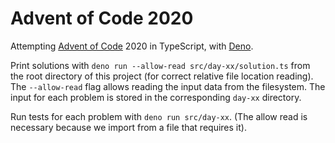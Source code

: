 # Advent of Code 2020

Attempting [Advent of Code](https://adventofcode.com/) 2020 in TypeScript, with [Deno](https://deno.land/).

Print solutions with `deno run --allow-read src/day-xx/solution.ts` from the root directory of this project (for correct relative file location reading).
The `--allow-read` flag allows reading the input data from the filesystem.
The input for each problem is stored in the corresponding `day-xx` directory.

Run tests for each problem with `deno run src/day-xx`. (The allow read is necessary because we import from a file that requires it).

